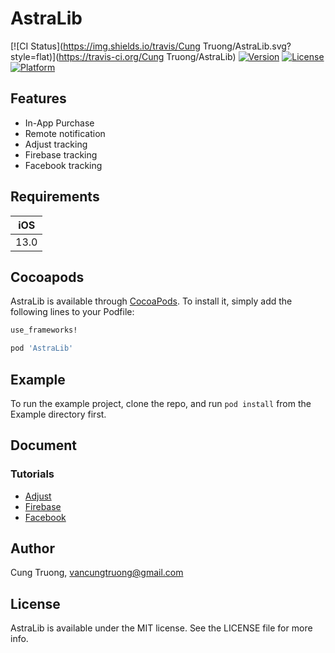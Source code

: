# AstraLib

[![CI Status](https://img.shields.io/travis/Cung Truong/AstraLib.svg?style=flat)](https://travis-ci.org/Cung Truong/AstraLib)
[![Version](https://img.shields.io/cocoapods/v/AstraLib.svg?style=flat)](https://cocoapods.org/pods/AstraLib)
[![License](https://img.shields.io/cocoapods/l/AstraLib.svg?style=flat)](https://cocoapods.org/pods/AstraLib)
[![Platform](https://img.shields.io/cocoapods/p/AstraLib.svg?style=flat)](https://cocoapods.org/pods/AstraLib)

## Features

- In-App Purchase
- Remote notification
- Adjust tracking
- Firebase tracking
- Facebook tracking


## Requirements

| iOS |
| --- |
| 13.0 |


## Cocoapods

AstraLib is available through [CocoaPods](https://cocoapods.org). To install
it, simply add the following lines to your Podfile:

```ruby
use_frameworks!

pod 'AstraLib'
```

## Example

To run the example project, clone the repo, and run `pod install` from the Example directory first.


## Document

### Tutorials 

- [Adjust](https://github.com/adjust/ios_sdk)
- [Firebase](https://firebase.google.com/docs/analytics/get-started?platform=ios)
- [Facebook](https://developers.facebook.com/docs/app-events/getting-started-app-events-ios)

## Author

Cung Truong, vancungtruong@gmail.com

## License

AstraLib is available under the MIT license. See the LICENSE file for more info.
